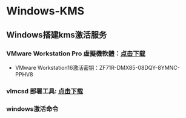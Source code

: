# Windows-KMS
## Windows搭建kms激活服务  
### VMware Workstation Pro 虛擬機軟體：[点击下载](https://www.vmware.com/products/workstation-pro/workstation-pro-evaluation.html)  
- VMware Workstation16激活密钥：ZF71R-DMX85-08DQY-8YMNC-PPHV8  
### vlmcsd 部署工具: [点击下载](https://github.com/Wind4/vlmcsd)  
### windows激活命令

